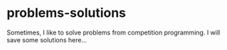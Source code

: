 # problems-solutions
Sometimes, I like to solve problems from competition programming. I will save some solutions here...
